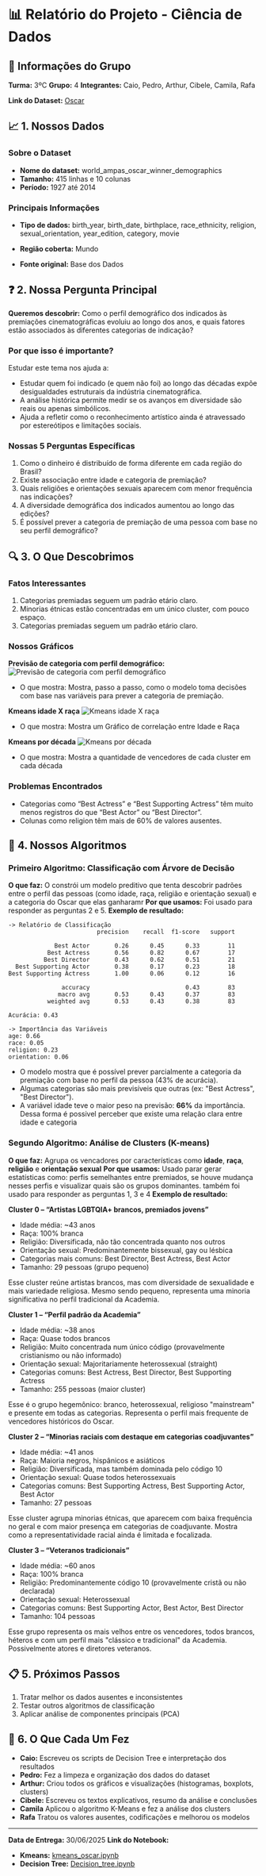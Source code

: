 # 📊 Relatório do Projeto - Ciência de Dados

## 👥 Informações do Grupo

**Turma:** 3ºC
**Grupo:** 4
**Integrantes:** Caio, Pedro, Arthur, Cibele, Camila, Rafa

**Link do Dataset:** [Oscar](https://basedosdados.org/dataset/faf3f3ae-e5af-4ec1-9f4c-aa38f677cd71?table=59270276-dc2f-462a-a4d5-dbd22b077046)

## 📈 1. Nossos Dados

### Sobre o Dataset

- **Nome do dataset:** world_ampas_oscar_winner_demographics
- **Tamanho:** 415 linhas e 10 colunas
- **Período:** 1927 até 2014

### Principais Informações

- **Tipo de dados:** birth_year, birth_date, birthplace, race_ethnicity, religion, sexual_orientation, year_edition, category, movie

- **Região coberta:** Mundo
- **Fonte original:** Base dos Dados

## ❓ 2. Nossa Pergunta Principal

**Queremos descobrir:** Como o perfil demográfico dos indicados às premiações cinematográficas evoluiu ao longo dos anos, e quais fatores estão associados às diferentes categorias de indicação?

### Por que isso é importante?

Estudar este tema nos ajuda a:

- Estudar quem foi indicado (e quem não foi) ao longo das décadas expõe desigualdades estruturais da indústria cinematográfica.
- A análise histórica permite medir se os avanços em diversidade são reais ou apenas simbólicos.
- Ajuda a refletir como o reconhecimento artístico ainda é atravessado por estereótipos e limitações sociais.

### Nossas 5 Perguntas Específicas

1. Como o dinheiro é distribuído de forma diferente em cada região do Brasil?
2. Existe associação entre idade e categoria de premiação?
3. Quais religiões e orientações sexuais aparecem com menor frequência nas indicações?
4. A diversidade demográfica dos indicados aumentou ao longo das edições?
5. É possível prever a categoria de premiação de uma pessoa com base no seu perfil demográfico?

## 🔍 3. O Que Descobrimos

### Fatos Interessantes

1. Categorias premiadas seguem um padrão etário claro.
2. Minorias étnicas estão concentradas em um único cluster, com pouco espaço.
3. Categorias premiadas seguem um padrão etário claro.

### Nossos Gráficos

**Previsão de categoria com perfil demográfico:**
![Previsão de categoria com perfil demográfico](imagens/arvore_categoria_idade.png)

- O que mostra: Mostra, passo a passo, como o modelo toma decisões com base nas variáveis para prever a categoria de premiação.

**Kmeans idade X raça**
![Kmeans idade X raça](imagens/kmeans_idade_raca.png)

- O que mostra: Mostra um Gráfico de correlação entre Idade e Raça

**Kmeans por década**
![Kmeans por década](imagens/kmeans_por_decada.png)

- O que mostra: Mostra a quantidade de vencedores de cada cluster em cada década

### Problemas Encontrados

- Categorias como “Best Actress” e “Best Supporting Actress” têm muito menos registros do que “Best Actor” ou “Best Director”.
- Colunas como religion têm mais de 60% de valores ausentes.

## 🤖 4. Nossos Algoritmos

### Primeiro Algoritmo: Classificação com Árvore de Decisão

**O que faz:** O constrói um modelo preditivo que tenta descobrir padrões entre o perfil das pessoas (como idade, raça, religião e orientação sexual) e a categoria do Oscar que elas ganharamr
**Por que usamos:** Foi usado para responder as perguntas 2 e 5.
**Exemplo de resultado:**

```
-> Relatório de Classificação
                         precision    recall  f1-score   support

             Best Actor       0.26      0.45      0.33        11
           Best Actress       0.56      0.82      0.67        17
          Best Director       0.43      0.62      0.51        21
  Best Supporting Actor       0.38      0.17      0.23        18
Best Supporting Actress       1.00      0.06      0.12        16

               accuracy                           0.43        83
              macro avg       0.53      0.43      0.37        83
           weighted avg       0.53      0.43      0.38        83

Acurácia: 0.43

-> Importância das Variáveis
age: 0.66
race: 0.05
religion: 0.23
orientation: 0.06
```

- O modelo mostra que é possível prever parcialmente a categoria da premiação com base no perfil da pessoa (43% de acurácia).
- Algumas categorias são mais previsíveis que outras (ex: "Best Actress", "Best Director").
- A variável idade teve o maior peso na previsão: **66%** da importância. Dessa forma é possivel perceber que existe uma relação clara entre idade e categoria

### Segundo Algoritmo: Análise de Clusters (K-means)

**O que faz:** Agrupa os vencadores por características como **idade**, **raça**, **religiâo** e **orientação sexual**
**Por que usamos:** Usado parar gerar estatísticas como: perfis semelhantes entre premiados, se houve mudança nesses perfis e visualizar quais são os grupos dominantes. também foi usado para responder as perguntas 1, 3 e 4
**Exemplo de resultado:**

**Cluster 0 – “Artistas LGBTQIA+ brancos, premiados jovens”**

- Idade média: ~43 anos
- Raça: 100% branca
- Religião: Diversificada, não tão concentrada quanto nos outros
- Orientação sexual: Predominantemente bissexual, gay ou lésbica
- Categorias mais comuns: Best Director, Best Actress, Best Actor
- Tamanho: 29 pessoas (grupo pequeno)

Esse cluster reúne artistas brancos, mas com diversidade de sexualidade e mais variedade religiosa. Mesmo sendo pequeno, representa uma minoria significativa no perfil tradicional da Academia.

**Cluster 1 – “Perfil padrão da Academia”**

- Idade média: ~38 anos
- Raça: Quase todos brancos
- Religião: Muito concentrada num único código (provavelmente cristianismo ou não informado)
- Orientação sexual: Majoritariamente heterossexual (straight)
- Categorias comuns: Best Actress, Best Director, Best Supporting Actress
- Tamanho: 255 pessoas (maior cluster)

Esse é o grupo hegemônico: branco, heterossexual, religioso "mainstream" e presente em todas as categorias. Representa o perfil mais frequente de vencedores históricos do Oscar.

**Cluster 2 – “Minorias raciais com destaque em categorias coadjuvantes”**

- Idade média: ~41 anos
- Raça: Maioria negros, hispânicos e asiáticos
- Religião: Diversificada, mas também dominada pelo código 10
- Orientação sexual: Quase todos heterossexuais
- Categorias comuns: Best Supporting Actress, Best Supporting Actor, Best Actor
- Tamanho: 27 pessoas

Esse cluster agrupa minorias étnicas, que aparecem com baixa frequência no geral e com maior presença em categorias de coadjuvante. Mostra como a representatividade racial ainda é limitada e focalizada.

**Cluster 3 – “Veteranos tradicionais”**

- Idade média: ~60 anos
- Raça: 100% branca
- Religião: Predominantemente código 10 (provavelmente cristã ou não declarada)
- Orientação sexual: Heterossexual
- Categorias comuns: Best Supporting Actor, Best Actor, Best Director
- Tamanho: 104 pessoas

Esse grupo representa os mais velhos entre os vencedores, todos brancos, héteros e com um perfil mais "clássico e tradicional" da Academia. Possivelmente atores e diretores veteranos.

## 📋 5. Próximos Passos

1. Tratar melhor os dados ausentes e inconsistentes
2. Testar outros algoritmos de classificação
3. Aplicar análise de componentes principais (PCA)

## 👥 6. O Que Cada Um Fez

- **Caio:** Escreveu os scripts de Decision Tree e interpretação dos resultados
- **Pedro:** Fez a limpeza e organização dos dados do dataset
- **Arthur:** Criou todos os gráficos e visualizações (histogramas, boxplots, clusters)
- **Cibele:** Escreveu os textos explicativos, resumo da análise e conclusões
- **Camila** Aplicou o algoritmo K-Means e fez a análise dos clusters
- **Rafa** Tratou os valores ausentes, codificações e melhorou os modelos

---

**Data de Entrega:** 30/06/2025
**Link do Notebook:**

- **Kmeans:** [kmeans_oscar.ipynb](https://colab.research.google.com/drive/1z3M3odgcm9rTv0Ivmt7P6N7QRdsMcC0a?usp=sharing)
- **Decision Tree:** [Decision_tree.ipynb](https://colab.research.google.com/drive/1EJ5tDORvC5tPC9SSprMqp03KZUoYCg5o?usp=sharing)
